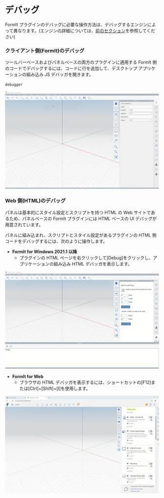 # デバッグ

FormIt プラグインのデバッグに必要な操作方法は、デバッグするエンジンによって異なります。(エンジンの詳細については、[前のセクション](client-side-vs-web-side-engines.md)を参照してください)

### **クライアント側(FormIt)のデバッグ**

ツールバーベースおよびパネルベースの両方のプラグインに適用する FormIt 側のコードでデバッグするには、コードに行を追加して、デスクトップ アプリケーションの組み込み JS デバッガを開きます。

`debugger`

![](../../../.gitbook/assets/debugger.gif)

### **Web 側(HTML)のデバッグ**

パネルは基本的にスタイル設定とスクリプトを持つ HTML の Web サイトであるため、パネルベースの FormIt プラグインには HTML ベースの UI デバッグが用意されています。

パネルに組み込まれ、スクリプトとスタイル設定があるプラグインの HTML 側コードをデバッグするには、次のように操作します。

* **FormIt for Windows 2021.1 以降**
   * プラグインの HTML ページを右クリックして[Debug]をクリックし、アプリケーションの組み込み HTML デバッガを表示します。

![](../../../.gitbook/assets/debugpanelplugin.gif)

* **FormIt for Web**
   * ブラウザの HTML デバッガを表示するには、ショートカットの[F12]または[Ctrl]+[Shift]+[I]を使用します。

![](../../../.gitbook/assets/debugonweb.gif)

